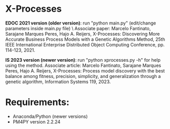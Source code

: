 # X-Processes

**EDOC 2021 version (older version)**: run "python main.py" (edit/change parameters inside main.py file)
\\ Associate paper: Marcelo Fantinato, Sarajane Marques Peres, Hajo A. Reijers, X-Processes: Discovering More Accurate Business Process Models with a Genetic Algorithms Method, 25th IEEE International Enterprise Distributed Object Computing Conference, pp. 114-123, 2021.

**IS 2023 version (newer version)**: run "python xprocesses.py -h" for help using the method.
Associate article: Marcelo Fantinato, Sarajane Marques Peres, Hajo A. Reijers, X-Processes: Process model discovery with the best balance among fitness, precision, simplicity, and generalization through a genetic algorithm, Information Systems 119, 2023.

# Requirements: 
- Anaconda/Python (newer versions)
- PM4PY version 2.2.24
